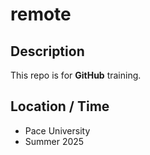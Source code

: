 # remote

## Description

This repo is for **GitHub** training.


## Location / Time

* Pace University
* Summer 2025